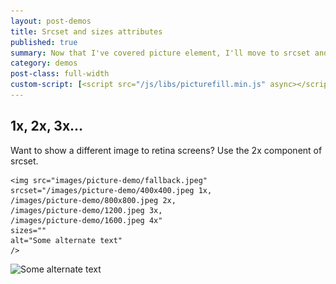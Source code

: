 ```yaml
---
layout: post-demos
title: Srcset and sizes attributes
published: true
summary: Now that I've covered picture element, I'll move to srcset and sizes attributes
category: demos
post-class: full-width
custom-script: [<script src="/js/libs/picturefill.min.js" async></script>]
---
```


## 1x, 2x, 3x...
Want to show a different image to retina screens?
Use the 2x component of srcset.

<pre><code>&lt;img src="images/picture-demo/fallback.jpeg"
srcset="/images/picture-demo/400x400.jpeg 1x,
/images/picture-demo/800x800.jpeg 2x,
/images/picture-demo/1200.jpeg 3x,
/images/picture-demo/1600.jpeg 4x"
sizes=""
alt="Some alternate text"
/&gt;</code></pre>


<img src="images/picture-demo/fallback.jpeg"
srcset="/images/picture-demo/400x400.jpeg 1x,
/images/picture-demo/800x800.jpeg 2x,
/images/picture-demo/1200.jpeg 3x,
/images/picture-demo/1600.jpg 4x"
sizes=""
alt="Some alternate text"
/>
